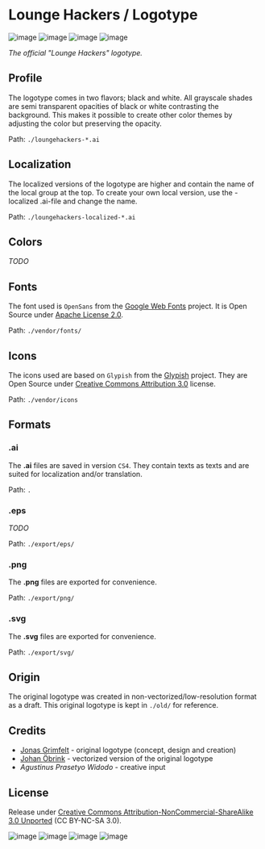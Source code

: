 # Lounge Hackers / Logotype

![image](https://raw.github.com/loungehackers/logotype/master/export/png/loungehackers-global-black-180x174.png)
![image](https://raw.github.com/loungehackers/logotype/master/export/png/loungehackers-global-white-180x174.png)
![image](https://raw.github.com/loungehackers/logotype/master/export/png/loungehackers-local-sthlm-black-180x194.png)
![image](https://raw.github.com/loungehackers/logotype/master/export/png/loungehackers-local-sthlm-white-180x194.png)

*The official "Lounge Hackers" logotype.*

## Profile

The logotype comes in two flavors; black and white. All grayscale shades are semi transparent opacities of black or white contrasting the background. This makes it possible to create other color themes by adjusting the color but preserving the opacity.

Path: `./loungehackers-*.ai`

## Localization

The localized versions of the logotype are higher and contain the name of the local group at the top. To create your own local version, use the -localized .ai-file and change the name.

Path: `./loungehackers-localized-*.ai`

## Colors

*TODO*

## Fonts

The font used is `OpenSans` from the [Google Web Fonts](http://google.com/webfonts/) project. It is Open Source under [Apache License 2.0](http://apache.org/licenses/LICENSE-2.0.txt).

Path: `./vendor/fonts/`

## Icons

The icons used are based on `Glypish` from the [Glypish](http://glypish.com/) project. They are Open Source under [Creative Commons Attribution 3.0](http://creativecommons.org/licenses/by/3.0/) license.

Path: `./vendor/icons`

## Formats

### .ai

The **.ai** files are saved in version `CS4`. They contain texts as texts and are suited for localization and/or translation.

Path: `.`

### .eps

*TODO*

Path: `./export/eps/`

### .png

The **.png** files are exported for convenience.

Path: `./export/png/`

### .svg

The **.svg** files are exported for convenience.

Path: `./export/svg/`

## Origin

The original logotype was created in non-vectorized/low-resolution format as a draft. This original logotype is kept in `./old/` for reference.

## Credits

* [Jonas Grimfelt](http://github.com/grimen) - original logotype (concept, design and creation)
* [Johan Öbrink](http://github.com/JohanObrink) - vectorized version of the original logotype
* *Agustinus Prasetyo Widodo* - creative input


## License

Release under [Creative Commons Attribution-NonCommercial-ShareAlike 3.0 Unported](http://creativecommons.org/licenses/by-nc-sa/3.0/) (CC BY-NC-SA 3.0).

![image](http://creativecommons.org/wp-content/themes/creativecommons.org/images/chooser_cc.png)
![image](http://creativecommons.org/wp-content/themes/creativecommons.org/images/chooser_by.png)
![image](http://creativecommons.org/wp-content/themes/creativecommons.org/images/chooser_nc.png)
![image](http://creativecommons.org/wp-content/themes/creativecommons.org/images/chooser_sa.png)
